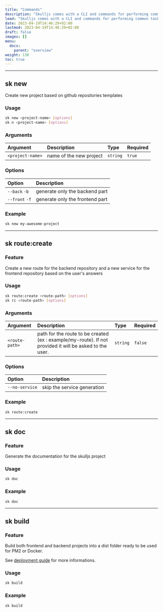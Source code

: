 ```yaml
---
title: "Commands"
description: "Skulljs comes with a CLI and commands for performing common tasks."
lead: "Skulljs comes with a CLI and commands for performing common tasks."
date: 2023-04-19T14:46:29+02:00
lastmod: 2023-04-19T14:46:29+02:00
draft: false
images: []
menu:
  docs:
    parent: "overview"
weight: 130
toc: true
---
```


---

## sk new

Create new project based on github repositories templates

### Usage

```bash
sk new <project-name> [options]
sk n <project-name> [options]
```

### Arguments

| Argument         | Description             | Type     | Required |
| :--------------- | :---------------------- | :------- | -------- |
| `<project-name>` | name of the new project | `string` | `true`   |

### Options

| Option         | Description                     |
| :------------- | :------------------------------ |
| `--back` `-b`  | generate only the backend part  |
| `--front` `-f` | generate only the frontend part |

### Example

```bash
sk new my-awesome-project
```

---

## sk route:create

### Feature

Create a new route for the backend repository and a new service for the frontend repository based on the user's answers

### Usage

```bash
sk route:create <route-path> [options]
sk rc <route-path> [options]
```

### Arguments

| Argument       | Description                                                                                             | Type     | Required |
| :------------- | :------------------------------------------------------------------------------------------------------ | :------- | -------- |
| `<route-path>` | path for the route to be created (ex : example/my-route). If not provided it will be asked to the user. | `string` | `false`  |

### Options

| Option         | Description                 |
| :------------- | :-------------------------- |
| `--no-service` | skip the service generation |

### Example

```bash
sk route:create
```

---

## sk doc

### Feature

Generate the documentation for the skulljs project

### Usage

```bash
sk doc
```

### Example

```bash
sk doc
```

---

## sk build

### Feature

Build both frontend and backend projects into a dist folder ready to be used for PM2 or Docker.

See [deployment guide](/docs/deployment) for more informations.

### Usage

```bash
sk build
```

### Example

```bash
sk build
```
